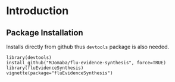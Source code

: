 
Introduction
============

Package Installation
--------------------

Installs directly from github thus `devtools` package is also needed.

    library(devtools)
    install_github("MJomaba/flu-evidence-synthesis", force=TRUE)
    library(fluEvidenceSynthesis)
    vignette(package="fluEvidenceSynthesis")
